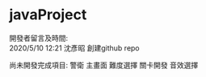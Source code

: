 # javaProject
開發者留言及時間:\
2020/5/10 12:21 沈彥昭 創建github repo

尚未開發完成項目:
  警衛
  主畫面
  難度選擇
  關卡開發
  音效選擇
